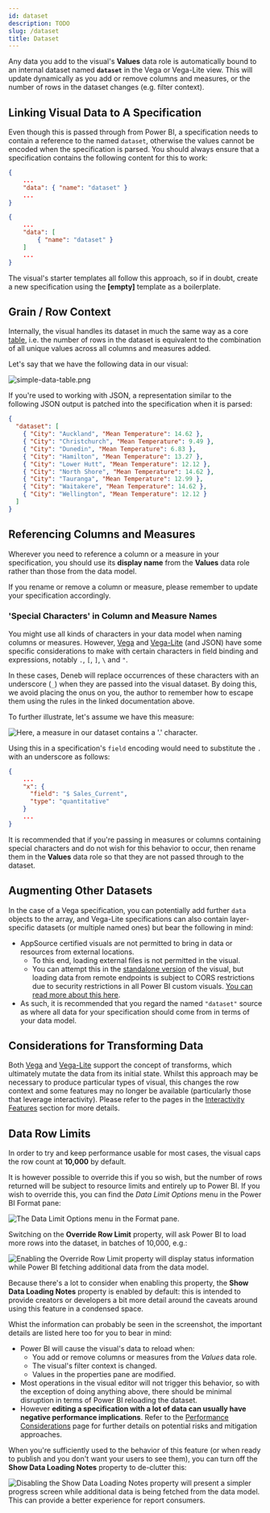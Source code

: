 ```yaml
---
id: dataset
description: TODO
slug: /dataset
title: Dataset
---
```


Any data you add to the visual's **Values** data role is automatically bound to an internal dataset named **`dataset`** in the Vega or Vega-Lite view. This will update dynamically as you add or remove columns and measures, or the number of rows in the dataset changes (e.g. filter context).

## Linking Visual Data to A Specification

Even though this is passed through from Power BI, a specification needs to contain a reference to the named `dataset`, otherwise the values cannot be encoded when the specification is parsed. You should always ensure that a specification contains the following content for this to work:

```json title=Vega-Lite
{
    ...
    "data": { "name": "dataset" }
    ...
}
```

```json title=Vega
{
    ...
    "data": [
        { "name": "dataset" }
    ]
    ...
}
```

The visual's starter templates all follow this approach, so if in doubt, create a new specification using the **\[empty]** template as a boilerplate.

## Grain / Row Context

Internally, the visual handles its dataset in much the same way as a core [table](https://docs.microsoft.com/en-us/power-bi/visuals/power-bi-visualization-tables?WT.mc_id=DP-MVP-5003712), i.e. the number of rows in the dataset is equivalent to the combination of all unique values across all columns and measures added.

Let's say that we have the following data in our visual:

![simple-data-table.png](./img/simple-data-table.png "A simple category column (City) and measure (Mean Temperature).")

If you're used to working with JSON, a representation similar to the following JSON output is patched into the specification when it is parsed:

```json
{
  "dataset": [
    { "City": "Auckland", "Mean Temperature": 14.62 },
    { "City": "Christchurch", "Mean Temperature": 9.49 },
    { "City": "Dunedin", "Mean Temperature": 6.83 },
    { "City": "Hamilton", "Mean Temperature": 13.27 },
    { "City": "Lower Hutt", "Mean Temperature": 12.12 },
    { "City": "North Shore", "Mean Temperature": 14.62 },
    { "City": "Tauranga", "Mean Temperature": 12.99 },
    { "City": "Waitakere", "Mean Temperature": 14.62 },
    { "City": "Wellington", "Mean Temperature": 12.12 }
  ]
}
```

## Referencing Columns and Measures

Wherever you need to reference a column or a measure in your specification, you should use its **display name** from the **Values** data role rather than those from the data model.

If you rename or remove a column or measure, please remember to update your specification accordingly.

### 'Special Characters' in Column and Measure Names

You might use all kinds of characters in your data model when naming columns or measures. However, [Vega](https://vega.github.io/vega/docs/types/#Field) and [Vega-Lite](https://vega.github.io/vega-lite/docs/field.html) (and JSON) have some specific considerations to make with certain characters in field binding and expressions, notably `.`, `[`, `]`, `\` and `"`.

In these cases, Deneb will replace occurrences of these characters with an underscore (`_`) when they are passed into the visual dataset. By doing this, we avoid placing the onus on you, the author to remember how to escape them using the rules in the linked documentation above.

To further illustrate, let's assume we have this measure:

![Here, a measure in our dataset contains a '.' character.](./img/measure-with-dot.png)

Using this in a specification's `field` encoding would need to substitute the `.` with an underscore as follows:

```json {4}
{
    ...
    "x": {
      "field": "$ Sales_Current",
      "type": "quantitative"
    }
    ...
}
```

It is recommended that if you're passing in measures or columns containing special characters and do not wish for this behavior to occur, then rename them in the **Values** data role so that they are not passed through to the dataset.

## Augmenting Other Datasets

In the case of a Vega specification, you can potentially add further `data` objects to the array, and Vega-Lite specifications can also contain layer-specific datasets (or multiple named ones) but bear the following in mind:

- AppSource certified visuals are not permitted to bring in data or resources from external locations.
  - To this end, loading external files is not permitted in the visual.
  - You can attempt this in the [standalone version](getting-started#standalone-version) of the visual, but loading data from remote endpoints is subject to CORS restrictions due to security restrictions in all Power BI custom visuals. [You can read more about this here](https://www.html-content.com/reference/limitations#custom-visuals-high-level).
- As such, it is recommended that you regard the named `"dataset"` source as where all data for your specification should come from in terms of your data model.

## Considerations for Transforming Data

Both [Vega](https://vega.github.io/vega/docs/transforms/) and [Vega-Lite](https://vega.github.io/vega-lite/docs/transform.html) support the concept of transforms, which ultimately mutate the data from its initial state. Whilst this approach may be necessary to produce particular types of visual, this changes the row context and some features may no longer be available (particularly those that leverage interactivity). Please refer to the pages in the [Interactivity Features](interactivity-overview) section for more details.

## Data Row Limits

In order to try and keep performance usable for most cases, the visual caps the row count at **10,000** by default.

It is however possible to override this if you so wish, but the number of rows returned will be subject to resource limits and entirely up to Power BI. If you wish to override this, you can find the _Data Limit Options_ menu in the Power BI Format pane:

![The Data Limit Options menu in the Format pane.](./img/data-limit-options-initial.png "The Data Limit Options menu in the Format pane.")

Switching on the **Override Row Limit** property, will ask Power BI to load more rows into the dataset, in batches of 10,000, e.g.:

![Enabling the Override Row Limit property will display status information while Power BI fetching additional data from the data model.](./img/data-limit-override-enabled.png "Enabling the Override Row Limit property will display status information while Power BI fetching additional data from the data model.")

Because there's a lot to consider when enabling this property, the **Show Data Loading Notes** property is enabled by default: this is intended to provide creators or developers a bit more detail around the caveats around using this feature in a condensed space.

Whist the information can probably be seen in the screenshot, the important details are listed here too for you to bear in mind:

- Power BI will cause the visual's data to reload when:
  - You add or remove columns or measures from the _Values_ data role.
  - The visual's filter context is changed.
  - Values in the properties pane are modified.
- Most operations in the visual editor will not trigger this behavior, so with the exception of doing anything above, there should be minimal disruption in terms of Power BI reloading the dataset.
- However **editing a specification with a lot of data can usually have negative performance implications**. Refer to the [Performance Considerations](performance) page for further details on potential risks and mitigation approaches.

When you're sufficiently used to the behavior of this feature (or when ready to publish and you don't want your users to see them), you can turn off the **Show Data Loading Notes** property to de-clutter this:

![Disabling the Show Data Loading Notes property will present a simpler progress screen while additional data is being fetched from the data model. This can provide a better experience for report consumers.](./img/data-loading-notes-off.png "Disabling the Show Data Loading Notes property will present a simpler progress screen while additional data is being fetched from the data model. This can provide a better experience for report consumers.")

